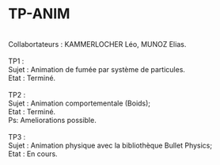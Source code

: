 # TP-ANIM
<br/>
Collabortateurs : KAMMERLOCHER Léo, MUNOZ Elias.
<br/>
<br/>
TP1 :
<br/>
Sujet : Animation de fumée par système de particules.
<br/>
Etat : Terminé.
<br/>
<br/>
TP2 :
<br/>
Sujet : Animation comportementale (Boids);
<br/>
Etat : Terminé.
<br/>
Ps: Ameliorations possible. 
<br/>
<br/>
TP3 :
<br/>
Sujet : Animation physique avec la bibliothèque Bullet Physics;
<br/>
Etat : En cours.
<br/>

